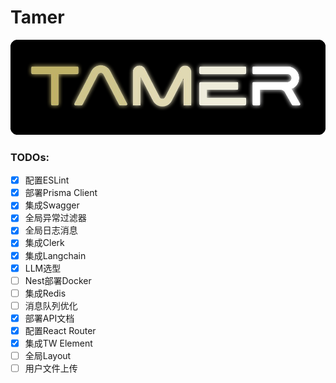 # Tamer

![](./react/public/Tamer-logo-blur.png)

### TODOs:

- [x] 配置ESLint
- [x] 部署Prisma Client
- [x] 集成Swagger
- [x] 全局异常过滤器
- [x] 全局日志消息
- [x] 集成Clerk
- [x] 集成Langchain
- [x] LLM选型
- [ ] Nest部署Docker
- [ ] 集成Redis
- [ ] 消息队列优化
- [x] 部署API文档
- [x] 配置React Router
- [x] 集成TW Element
- [ ] 全局Layout
- [ ] 用户文件上传